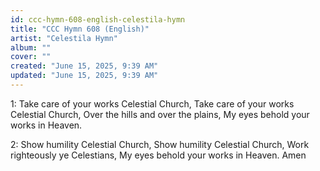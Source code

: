 ```yaml
---
id: ccc-hymn-608-english-celestila-hymn
title: "CCC Hymn 608 (English)"
artist: "Celestila Hymn"
album: ""
cover: ""
created: "June 15, 2025, 9:39 AM"
updated: "June 15, 2025, 9:39 AM"
---
```


1: Take care of your works Celestial
Church,
Take care of your works Celestial
Church,
Over the hills and over the plains,
My eyes behold your works in Heaven.

2: Show humility Celestial Church,
Show humility Celestial Church,
Work righteously ye Celestians,
My eyes behold your works in Heaven.
Amen